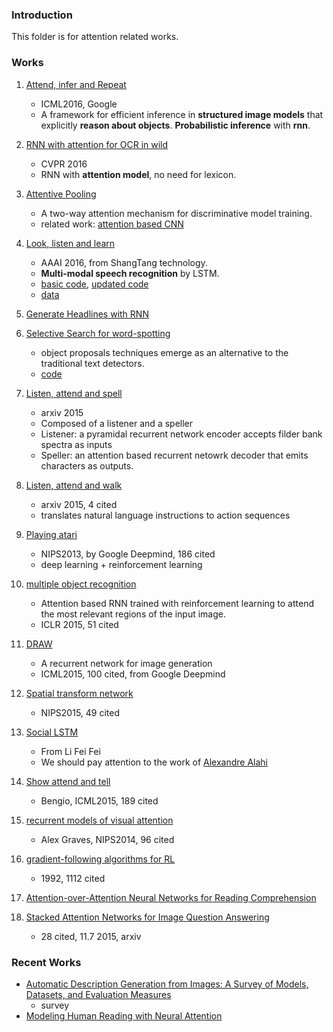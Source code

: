 ### Introduction
This folder is for attention related works. 

### Works
1. [Attend, infer and Repeat][1]
	- ICML2016, Google
	- A framework for efficient inference in **structured image models** that explicitly **reason about objects**. **Probabilistic inference** with **rnn**. 

2. [RNN with attention for OCR in wild][2]
	- CVPR 2016
	- RNN with **attention model**, no need for lexicon.   

3. [Attentive Pooling][3] 
	- A two-way attention mechanism for discriminative model training. 
	- related work: [attention based CNN][4]

4. [Look, listen and learn][5]
	- AAAI 2016, from ShangTang technology. 
	- **Multi-modal speech recognition** by LSTM. 
	- [basic code][6], [updated code][7]
	- [data][8]

5. [Generate Headlines with RNN][9]

6. [Selective Search for word-spotting][10]
	- object proposals techniques emerge as an alternative to the traditional text detectors.
	- [code][11]

7. [Listen, attend and spell][12]
	- arxiv 2015
	- Composed of a listener and a speller
	- Listener: a pyramidal recurrent network encoder accepts filder bank spectra as inputs
	- Speller: an attention based recurrent netowrk decoder that emits characters as outputs. 


 8. [Listen, attend and walk][13]
	- arxiv 2015, 4 cited
	- translates natural language instructions to action sequences

9. [Playing atari][14]
	- NIPS2013, by Google Deepmind, 186 cited
	- deep learning + reinforcement learning 

10. [multiple object recognition][15]
	- Attention based RNN trained with reinforcement learning to attend the most relevant regions of the input image.
	- ICLR 2015, 51 cited

11. [DRAW][16]
	- A recurrent network for image generation 
	- ICML2015, 100 cited, from Google Deepmind

12. [Spatial transform network][17]
	- NIPS2015, 49 cited

13. [Social LSTM][18]
	- From Li Fei Fei
	- We should pay attention to the work of [Alexandre Alahi][19]

14. [Show attend and tell][20]
	- Bengio, ICML2015, 189 cited

15. [recurrent models of visual attention][21]
	- Alex Graves, NIPS2014, 96 cited

16. [gradient-following algorithms for RL][22]
	- 1992, 1112 cited

17. [Attention-over-Attention Neural Networks for Reading Comprehension][23]

18. [Stacked Attention Networks for Image Question Answering][24]
	- 28 cited, 11.7 2015, arxiv



### Recent Works
- [Automatic Description Generation from Images: A Survey of Models, Datasets, and Evaluation Measures][25]
	- survey
- [Modeling Human Reading with Neural Attention][26]



[1]:	http://arxiv.org/abs/1603.08575
[2]:	http://arxiv.org/abs/1603.03101
[3]:	http://arxiv.org/abs/1602.03609
[4]:	http://arxiv.org/pdf/1512.05193.pdf
[5]:	http://arxiv.org/pdf/1602.04364v1.pdf
[6]:	https://github.com/jimmy-ren/lstm_speaker_naming_aaai16
[7]:	https://github.com/jimmy-ren/vLSTM
[8]:	https://github.com/jimmy-ren/lstm_speaker_naming_aaai16
[9]:	http://rsarxiv.github.io/2016/04/24/%E8%87%AA%E5%8A%A8%E6%96%87%E6%91%98%EF%BC%88%E4%BA%94%EF%BC%89/
[10]:	http://arxiv.org/abs/1604.02619
[11]:	https://github.com/lluisgomez/TextProposals
[12]:	https://static.googleusercontent.com/media/research.google.com/zh-CN//pubs/archive/44926.pdf
[13]:	http://arxiv.org/abs/1506.04089
[14]:	http://arxiv.org/abs/1312.5602
[15]:	http://arxiv.org/abs/1412.7755
[16]:	http://arxiv.org/abs/1502.04623
[17]:	http://papers.nips.cc/paper/5854-spatial-transformer-networks
[18]:	http://cvgl.stanford.edu/papers/CVPR16_Social_LSTM.pdf
[19]:	http://web.stanford.edu/~alahi/pub.htm
[20]:	http://arxiv.org/abs/1502.03044
[21]:	http://arxiv.org/abs/1406.6247
[22]:	http://incompleteideas.net/sutton/williams-92.pdf
[23]:	http://arxiv.org/abs/1607.04423
[24]:	http://arxiv.org/abs/1511.02274
[25]:	http://www.jair.org/media/4900/live-4900-9139-jair.pdf
[26]:	http://arxiv.org/abs/1608.05604